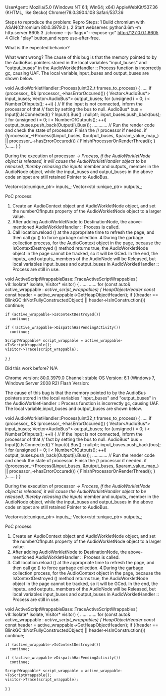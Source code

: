 UserAgent: Mozilla/5.0 (Windows NT 6.1; Win64; x64) AppleWebKit/537.36 (KHTML, like Gecko) Chrome/78.0.3904.108 Safari/537.36

Steps to reproduce the problem:
Repro Steps:
1 Build chromium with ASAN(Chromium 80.0.3979.0 ).
2 Start webserver.
	python3.6m -m http.server 8605
3 ./chrome --js-flags="--expose-gc" http://127.0.0.1:8605
4 Click "play" button,and repro use-after-free.

What is the expected behavior?

What went wrong?
The cause of this bug is that the memory pointed to by the AudioBus pointers stored in the local variables "input_buses" and "output_buses" in the AudioWorkletHandler :: Process function is incorrectly gc, causing UAF.
The local variable,input_buses and output_buses are shown below.

void AudioWorkletHandler::Process(uint32_t frames_to_process) {
.....
  if (processor_ && !processor_->hasErrorOccured()) {
    Vector<AudioBus*> input_buses;
    Vector<AudioBus*> output_buses;
    for (unsigned i = 0; i < NumberOfInputs(); ++i) {
      // If the input is not connected, inform the processor of that
      // fact by setting the bus to null.
      AudioBus* bus = Input(i).IsConnected() ? Input(i).Bus() : nullptr;
      input_buses.push_back(bus);
    }
    for (unsigned i = 0; i < NumberOfOutputs(); ++i)
      output_buses.push_back(Output(i).Bus());
............
    // Run the render code and check the state of processor. Finish the
    // processor if needed.
    if (!processor_->Process(&input_buses, &output_buses, &param_value_map_) ||
        processor_->hasErrorOccured()) {
      FinishProcessorOnRenderThread();
    }
  }......
  }
}

During the execution of processor _-> Process, if the AudioWorkletNode object is released, it will cause the AudioWorkletHandler object to be released, thereby releasing the inputs_ member and outputs_ member in the AudioNode object, while the input_buses and output_buses in the above code snippet are still retained Pointer to AudioBus.

Vector<std::unique_ptr<AudioNodeInput>> inputs_;
Vector<std::unique_ptr<AudioNodeOutput>> outputs_;

PoC process:

1. Create an AudioContext object and AudioWorkletNode object, and set the numberOfInputs property of the AudioWorkletNode object to a larger value.
2. After adding AudioWorkletNode to DestinationNode, the above-mentioned AudioWorkletHandler :: Process is called.
3. Call location.reload () at the appropriate time to refresh the page, and then call gc () to force garbage collection.
4.During the garbage collection process, for the AudioContext object in the page, because the IsContextDestroyed () method returns true, the AudioWorkletNode object in the page cannot be tracked, so it will be GCed. In the end, the inputs_ and outputs_ members of the AudioNode will be Released, but local variables input_buses and output_buses in AudioWorkletHandler :: Process are still in use.

void ActiveScriptWrappableBase::TraceActiveScriptWrappables(
    v8::Isolate* isolate,
    Visitor* visitor) {
......
......
  for (const auto& active_wrappable : *active_script_wrappables) {
    HeapObjectHeader const* const header =
        active_wrappable->GetHeapObjectHeader();
    if ((header == BlinkGC::kNotFullyConstructedObject) ||
        header->IsInConstruction())
      continue;

    if (active_wrappable->IsContextDestroyed())
      continue;

    if (!active_wrappable->DispatchHasPendingActivity())
      continue;

    ScriptWrappable* script_wrappable = active_wrappable->ToScriptWrappable();
    visitor->Trace(script_wrappable);
  }
}

Did this work before? N/A 

Chrome version: 80.0.3979.0  Channel: stable
OS Version: 6.1 (Windows 7, Windows Server 2008 R2)
Flash Version: 

The cause of this bug is that the memory pointed to by the AudioBus pointers stored in the local variables "input_buses" and "output_buses" in the AudioWorkletHandler :: Process function is incorrectly gc, causing UAF.
The local variable,input_buses and output_buses are shown below.

void AudioWorkletHandler::Process(uint32_t frames_to_process) {
.....
  if (processor_ && !processor_->hasErrorOccured()) {
    Vector<AudioBus*> input_buses;
    Vector<AudioBus*> output_buses;
    for (unsigned i = 0; i < NumberOfInputs(); ++i) {
      // If the input is not connected, inform the processor of that
      // fact by setting the bus to null.
      AudioBus* bus = Input(i).IsConnected() ? Input(i).Bus() : nullptr;
      input_buses.push_back(bus);
    }
    for (unsigned i = 0; i < NumberOfOutputs(); ++i)
      output_buses.push_back(Output(i).Bus());
............
    // Run the render code and check the state of processor. Finish the
    // processor if needed.
    if (!processor_->Process(&input_buses, &output_buses, &param_value_map_) ||
        processor_->hasErrorOccured()) {
      FinishProcessorOnRenderThread();
    }
  }......
  }
}

During the execution of processor _-> Process, if the AudioWorkletNode object is released, it will cause the AudioWorkletHandler object to be released, thereby releasing the inputs_ member and outputs_ member in the AudioNode object, while the input_buses and output_buses in the above code snippet are still retained Pointer to AudioBus.

Vector<std::unique_ptr<AudioNodeInput>> inputs_;
Vector<std::unique_ptr<AudioNodeOutput>> outputs_;

PoC process:

1. Create an AudioContext object and AudioWorkletNode object, and set the numberOfInputs property of the AudioWorkletNode object to a larger value.
2. After adding AudioWorkletNode to DestinationNode, the above-mentioned AudioWorkletHandler :: Process is called.
3. Call location.reload () at the appropriate time to refresh the page, and then call gc () to force garbage collection.
4.During the garbage collection process, for the AudioContext object in the page, because the IsContextDestroyed () method returns true, the AudioWorkletNode object in the page cannot be tracked, so it will be GCed. In the end, the inputs_ and outputs_ members of the AudioNode will be Released, but local variables input_buses and output_buses in AudioWorkletHandler :: Process are still in use.

void ActiveScriptWrappableBase::TraceActiveScriptWrappables(
    v8::Isolate* isolate,
    Visitor* visitor) {
......
......
  for (const auto& active_wrappable : *active_script_wrappables) {
    HeapObjectHeader const* const header =
        active_wrappable->GetHeapObjectHeader();
    if ((header == BlinkGC::kNotFullyConstructedObject) ||
        header->IsInConstruction())
      continue;

    if (active_wrappable->IsContextDestroyed())
      continue;

    if (!active_wrappable->DispatchHasPendingActivity())
      continue;

    ScriptWrappable* script_wrappable = active_wrappable->ToScriptWrappable();
    visitor->Trace(script_wrappable);
  }
}